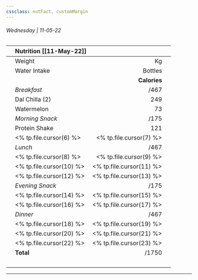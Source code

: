 ```yaml
---
cssclass: nutFact, customMargin
---
```


###### Wednesday | 11-05-22

|     | Nutrition [[11-May-22]] |                        |     |
| --- | -------------------------------------------- | ----------------------:| --- |
|     | Weight                                       |                     Kg |     |
|     | Water Intake                                 |                Bottles |     |
|     |                                              |           **Calories** |     |
|     | *Breakfast*                                  |                   /467 |     |
|     | Dal Chilla (2)                        |  249 |     |
|     | Watermelon                        |  73 |     |
|     | *Morning Snack*                              |                   /175 |     |
|     | Protein Shake                        |  121 |     |
|     | <% tp.file.cursor(6) %>                        |  <% tp.file.cursor(7) %> |     |
|     | *Lunch*                                      |                   /467 |     |
|     | <% tp.file.cursor(8) %>                        |  <% tp.file.cursor(9) %> |     |
|     | <% tp.file.cursor(10) %>                       | <% tp.file.cursor(11) %> |     |
|     | <% tp.file.cursor(12) %>                       | <% tp.file.cursor(13) %> |     |
|     | *Evening Snack*                              |                   /175 |     |
|     | <% tp.file.cursor(14) %>                       | <% tp.file.cursor(15) %> |     |
|     | <% tp.file.cursor(16) %>                       | <% tp.file.cursor(17) %> |     |
|     | *Dinner*                                     |                   /467 |     |
|     | <% tp.file.cursor(18) %>                       | <% tp.file.cursor(19) %> |     |
|     | <% tp.file.cursor(20) %>                       | <% tp.file.cursor(21) %> |     |
|     | <% tp.file.cursor(22) %>                       | <% tp.file.cursor(23) %> |     |
|     | **Total**                                    |                  /1750 |     |
|     | &nbsp;                                       |                        |     |


---